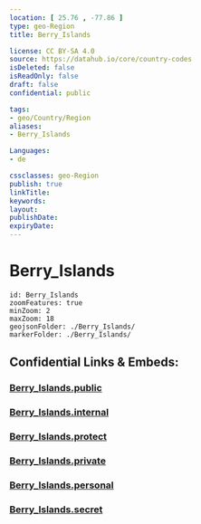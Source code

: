 ```yaml
---
location: [ 25.76 , -77.86 ] 
type: geo-Region
title: Berry_Islands

license: CC BY-SA 4.0
source: https://datahub.io/core/country-codes
isDeleted: false
isReadOnly: false
draft: false
confidential: public

tags:
- geo/Country/Region
aliases:
- Berry_Islands

Languages:
- de

cssclasses: geo-Region
publish: true
linkTitle: 
keywords: 
layout: 
publishDate: 
expiryDate: 
---
```


# Berry_Islands

```leaflet
id: Berry_Islands
zoomFeatures: true 
minZoom: 2 
maxZoom: 18
geojsonFolder: ./Berry_Islands/
markerFolder: ./Berry_Islands/
```


## Confidential Links & Embeds: 

### [Berry_Islands.public](/_public/\Earth\Continent\America~Caribbean\Bahamas\Districts~BahamasBerry_Islands.public.md) 

### [Berry_Islands.internal](/_internal/\Earth\Continent\America~Caribbean\Bahamas\Districts~BahamasBerry_Islands.internal.md) 

### [Berry_Islands.protect](/_protect/\Earth\Continent\America~Caribbean\Bahamas\Districts~BahamasBerry_Islands.protect.md) 

### [Berry_Islands.private](/_private/\Earth\Continent\America~Caribbean\Bahamas\Districts~BahamasBerry_Islands.private.md) 

### [Berry_Islands.personal](/_personal/\Earth\Continent\America~Caribbean\Bahamas\Districts~BahamasBerry_Islands.personal.md) 

### [Berry_Islands.secret](/_secret/\Earth\Continent\America~Caribbean\Bahamas\Districts~BahamasBerry_Islands.secret.md)

